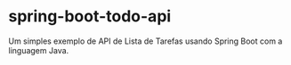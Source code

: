 # spring-boot-todo-api
Um simples exemplo de API de Lista de Tarefas usando Spring Boot com a linguagem Java.
